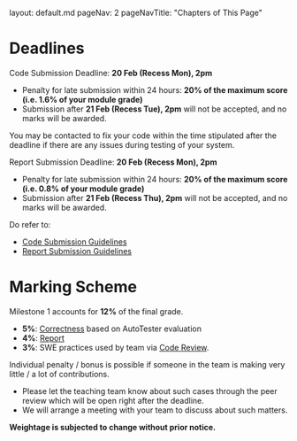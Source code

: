 <br>

<frontmatter>
  layout: default.md
  pageNav: 2
  pageNavTitle: "Chapters of This Page"
</frontmatter>

[](#deadlines)Deadlines
=======================

Code Submission Deadline: **20 Feb (Recess Mon), 2pm**

*   Penalty for late submission within 24 hours: **20% of the maximum score (i.e. 1.6% of your module grade)**
*   Submission after **21 Feb (Recess Tue), 2pm** will not be accepted, and no marks will be awarded.

You may be contacted to fix your code within the time stipulated after the deadline if there are any issues during testing of your system.

Report Submission Deadline: **20 Feb (Recess Mon), 2pm**

*   Penalty for late submission within 24 hours: **20% of the maximum score (i.e. 0.8% of your module grade)**
*   Submission after **21 Feb (Recess Thu), 2pm** will not be accepted, and no marks will be awarded.

Do refer to:

*   [Code Submission Guidelines](../project-requirement-guidelines/csg.html)
*   [Report Submission Guidelines](../project-requirement-guidelines/rsg.html)

[](#marking-scheme)Marking Scheme
=================================

Milestone 1 accounts for **12%** of the final grade.

*   **5%**: [Correctness](../project-requirement-guidelines/gg.html#spa-correctness-grading) based on AutoTester evaluation
*   **4%**: [Report](../project-requirement-guidelines/gg.html#spa-correctness-grading)
*   **3%**: SWE practices used by team via [Code Review](../project-requirement-guidelines/gg.html#code-review).

Individual penalty / bonus is possible if someone in the team is making very little / a lot of contributions.

*   Please let the teaching team know about such cases through the peer review which will be open right after the deadline.
*   We will arrange a meeting with your team to discuss about such matters.

**Weightage is subjected to change without prior notice.**
